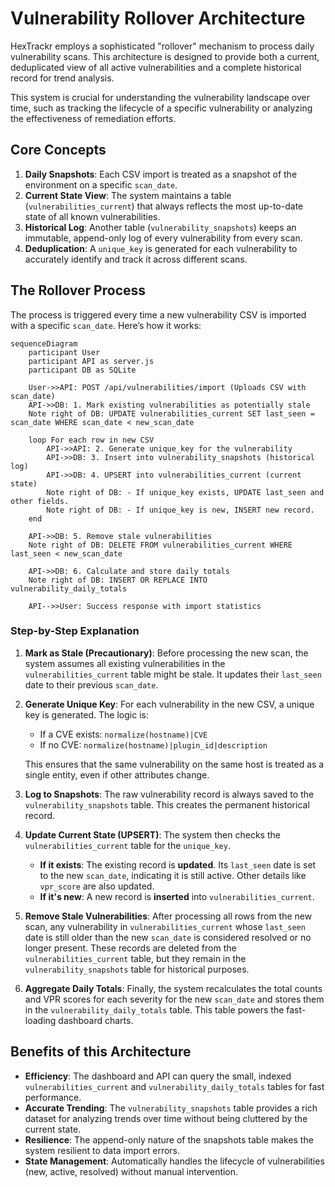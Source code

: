 # Vulnerability Rollover Architecture

HexTrackr employs a sophisticated "rollover" mechanism to process daily vulnerability scans. This architecture is designed to provide both a current, deduplicated view of all active vulnerabilities and a complete historical record for trend analysis.

This system is crucial for understanding the vulnerability landscape over time, such as tracking the lifecycle of a specific vulnerability or analyzing the effectiveness of remediation efforts.

## Core Concepts

1. **Daily Snapshots**: Each CSV import is treated as a snapshot of the environment on a specific `scan_date`.
2. **Current State View**: The system maintains a table (`vulnerabilities_current`) that always reflects the most up-to-date state of all known vulnerabilities.
3. **Historical Log**: Another table (`vulnerability_snapshots`) keeps an immutable, append-only log of every vulnerability from every scan.
4. **Deduplication**: A `unique_key` is generated for each vulnerability to accurately identify and track it across different scans.

## The Rollover Process

The process is triggered every time a new vulnerability CSV is imported with a specific `scan_date`. Here’s how it works:

```mermaid
sequenceDiagram
    participant User
    participant API as server.js
    participant DB as SQLite

    User->>API: POST /api/vulnerabilities/import (Uploads CSV with scan_date)
    API->>DB: 1. Mark existing vulnerabilities as potentially stale
    Note right of DB: UPDATE vulnerabilities_current SET last_seen = scan_date WHERE scan_date < new_scan_date

    loop For each row in new CSV
        API->>API: 2. Generate unique_key for the vulnerability
        API->>DB: 3. Insert into vulnerability_snapshots (historical log)
        API->>DB: 4. UPSERT into vulnerabilities_current (current state)
        Note right of DB: - If unique_key exists, UPDATE last_seen and other fields.
        Note right of DB: - If unique_key is new, INSERT new record.
    end

    API->>DB: 5. Remove stale vulnerabilities
    Note right of DB: DELETE FROM vulnerabilities_current WHERE last_seen < new_scan_date

    API->>DB: 6. Calculate and store daily totals
    Note right of DB: INSERT OR REPLACE INTO vulnerability_daily_totals

    API-->>User: Success response with import statistics
```

### Step-by-Step Explanation

1. **Mark as Stale (Precautionary)**: Before processing the new scan, the system assumes all existing vulnerabilities in the `vulnerabilities_current` table might be stale. It updates their `last_seen` date to their previous `scan_date`.

1. **Generate Unique Key**: For each vulnerability in the new CSV, a unique key is generated. The logic is:
    - If a CVE exists: `normalize(hostname)|CVE`
    - If no CVE: `normalize(hostname)|plugin_id|description`

    This ensures that the same vulnerability on the same host is treated as a single entity, even if other attributes change.

1. **Log to Snapshots**: The raw vulnerability record is always saved to the `vulnerability_snapshots` table. This creates the permanent historical record.

1. **Update Current State (UPSERT)**: The system then checks the `vulnerabilities_current` table for the `unique_key`.
    - **If it exists**: The existing record is **updated**. Its `last_seen` date is set to the new `scan_date`, indicating it is still active. Other details like `vpr_score` are also updated.
    - **If it's new**: A new record is **inserted** into `vulnerabilities_current`.

1. **Remove Stale Vulnerabilities**: After processing all rows from the new scan, any vulnerability in `vulnerabilities_current` whose `last_seen` date is still older than the new `scan_date` is considered resolved or no longer present. These records are deleted from the `vulnerabilities_current` table, but they remain in the `vulnerability_snapshots` table for historical purposes.

1. **Aggregate Daily Totals**: Finally, the system recalculates the total counts and VPR scores for each severity for the new `scan_date` and stores them in the `vulnerability_daily_totals` table. This table powers the fast-loading dashboard charts.

## Benefits of this Architecture

- **Efficiency**: The dashboard and API can query the small, indexed `vulnerabilities_current` and `vulnerability_daily_totals` tables for fast performance.
- **Accurate Trending**: The `vulnerability_snapshots` table provides a rich dataset for analyzing trends over time without being cluttered by the current state.
- **Resilience**: The append-only nature of the snapshots table makes the system resilient to data import errors.
- **State Management**: Automatically handles the lifecycle of vulnerabilities (new, active, resolved) without manual intervention.
